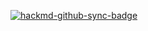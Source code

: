 [![hackmd-github-sync-badge](https://hackmd.io/SAKzGZa0TX-oDKQ6nSd15A/badge)](https://hackmd.io/SAKzGZa0TX-oDKQ6nSd15A)

